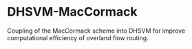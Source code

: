 # DHSVM-MacCormack
Coupling of the MacCormack scheme into DHSVM for improve computational efficiency of overland flow routing.
